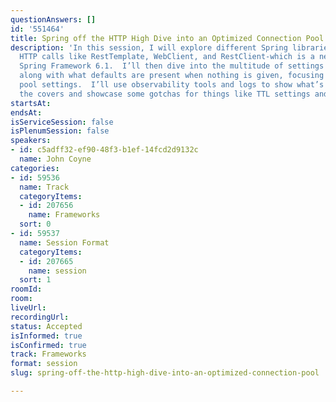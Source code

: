 ```yaml
---
questionAnswers: []
id: '551464'
title: Spring off the HTTP High Dive into an Optimized Connection Pool
description: 'In this session, I will explore different Spring libraries used for
  HTTP calls like RestTemplate, WebClient, and RestClient-which is a new feature in
  Spring Framework 6.1.  I’ll then dive into the multitude of settings that are available
  along with what defaults are present when nothing is given, focusing in on connection
  pool settings.  I’ll use observability tools and logs to show what’s happening under
  the covers and showcase some gotchas for things like TTL settings and DNS caching. '
startsAt: 
endsAt: 
isServiceSession: false
isPlenumSession: false
speakers:
- id: c5adff32-ef90-48f3-b1ef-14fcd2d9132c
  name: John Coyne
categories:
- id: 59536
  name: Track
  categoryItems:
  - id: 207656
    name: Frameworks
  sort: 0
- id: 59537
  name: Session Format
  categoryItems:
  - id: 207665
    name: session
  sort: 1
roomId: 
room: 
liveUrl: 
recordingUrl: 
status: Accepted
isInformed: true
isConfirmed: true
track: Frameworks
format: session
slug: spring-off-the-http-high-dive-into-an-optimized-connection-pool

---
```

